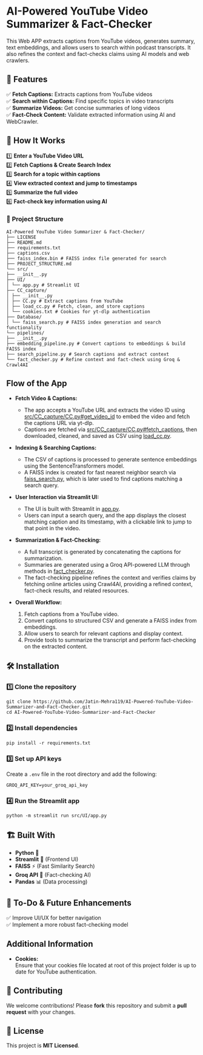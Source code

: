 # AI-Powered YouTube Video Summarizer & Fact-Checker

This Web APP extracts captions from YouTube videos, generates summary, text embeddings, and allows users to search within podcast transcripts. It also refines the context and fact-checks claims using AI models and web crawlers.


## 🚀 **Features**

✅ **Fetch Captions:** Extracts captions from YouTube videos  
✅ **Search within Captions:** Find specific topics in video transcripts  
✅ **Summarize Videos:** Get concise summaries of long videos  
✅ **Fact-Check Content:** Validate extracted information using AI and WebCrawler.

## 🎯 **How It Works**

1️⃣ **Enter a YouTube Video URL**  
2️⃣ **Fetch Captions & Create Search Index**  
3️⃣ **Search for a topic within captions**  
4️⃣ **View extracted context and jump to timestamps**  
5️⃣ **Summarize the full video**  
6️⃣ **Fact-check key information using AI**

### 📂 **Project Structure**
```
AI-Powered YouTube Video Summarizer & Fact-Checker/
├── LICENSE
├── README.md
├── requirements.txt
├── captions.csv
├── faiss_index.bin # FAISS index file generated for search
├── PROJECT_STRUCTURE.md
└── src/
├── __init__.py
├── UI/
│ └── app.py # Streamlit UI
├── CC_capture/
│ ├── __init__.py
│ ├── CC.py # Extract captions from YouTube
│ ├── load_cc.py # Fetch, clean, and store captions
│ └── cookies.txt # Cookies for yt-dlp authentication
├── Database/
│ └── faiss_search.py # FAISS index generation and search functionality
└── pipelines/
├── __init__.py
├── embedding_pipeline.py # Convert captions to embeddings & build FAISS index
├── search_pipeline.py # Search captions and extract context
└── fact_checker.py # Refine context and fact-check using Groq & Crawl4AI
```
## Flow of the App


-   **Fetch Video & Captions:**
    
    -   The app accepts a YouTube URL and extracts the video ID using  [src/CC_capture/CC.py#get_video_id](src/CC_capture/CC.py)  to embed the video and fetch the captions URL via yt-dlp.
    -   Captions are fetched via  [src/CC_capture/CC.py#fetch_captions](src/CC_capture/CC.py), then downloaded, cleaned, and saved as CSV using  [load_cc.py](src/CC_capture/load_cc.py).
-   **Indexing & Searching Captions:**
    
    -   The CSV of captions is processed to generate sentence embeddings using the SentenceTransformers model.
    -   A FAISS index is created for fast nearest neighbor search via  [faiss_search.py](https://effective-space-giggle-4jqrg97p74rxfxgw.github.dev/), which is later used to find captions matching a search query.
-   **User Interaction via Streamlit UI:**
    
    -   The UI is built with Streamlit in  [app.py](src/UI/app.py).
    -   Users can input a search query, and the app displays the closest matching caption and its timestamp, with a clickable link to jump to that point in the video.
-   **Summarization & Fact-Checking:**
    
    -   A full transcript is generated by concatenating the captions for summarization.
    -   Summaries are generated using a Groq API-powered LLM through methods in  [fact_checker.py](src/pipelines/fact_checker.py).
    -   The fact-checking pipeline refines the context and verifies claims by fetching online articles using Crawl4AI, providing a refined context, fact-check results, and related resources.
-   **Overall Workflow:**
    
    1.  Fetch captions from a YouTube video.
    2.  Convert captions to structured CSV and generate a FAISS index from embeddings.
    3.  Allow users to search for relevant captions and display context.
    4.  Provide tools to summarize the transcript and perform fact-checking on the extracted content.

## 🛠️ **Installation**

### **1️⃣ Clone the repository**

```
git clone https://github.com/Jatin-Mehra119/AI-Powered-YouTube-Video-Summarizer-and-Fact-Checker.git
cd AI-Powered-YouTube-Video-Summarizer-and-Fact-Checker
```
### **2️⃣ Install dependencies**

```
pip install -r requirements.txt
```

### **3️⃣ Set up API keys**

Create a `.env` file in the root directory and add the following:

```
GROQ_API_KEY=your_groq_api_key
```

### **4️⃣ Run the Streamlit app**
```
python -m streamlit run src/UI/app.py
```

## 🏗️ **Built With**

-   **Python** 🐍
-   **Streamlit** 🎨 (Frontend UI)
-   **FAISS** ⚡ (Fast Similarity Search)
-   **Groq API** 🤖 (Fact-checking AI)
-   **Pandas** 📊 (Data processing)

## 📌 **To-Do & Future Enhancements**

✅ Improve UI/UX for better navigation    
✅ Implement a more robust fact-checking model


## Additional Information

-   **Cookies:**  
    Ensure that your cookies file located at root of this project folder is up to date for YouTube authentication.

## 🤝 **Contributing**

We welcome contributions! Please **fork** this repository and submit a **pull request** with your changes.

## 📝 **License**

This project is **MIT Licensed**.
   
